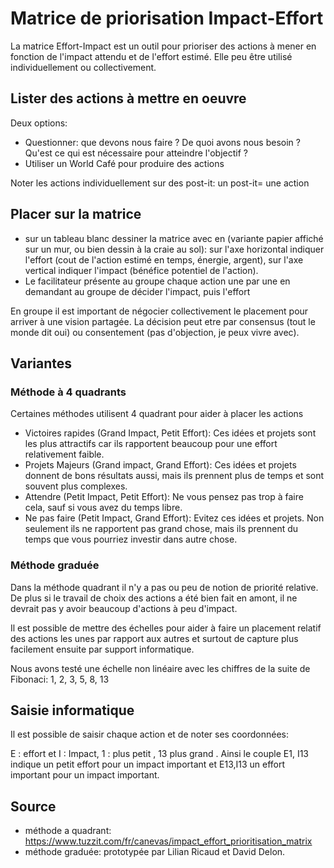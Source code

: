 <!--

---
title: Matrice de priorisation Impact-Effort 
description: La matrice Effort-Impact est un outil pour prioriser des actions à mener en fonction de l'impact attendu et de l'effort estimé. Elle peu être utilisé individuellement ou collectivement.
image_url: 
---

-->

# Matrice de priorisation Impact-Effort

La matrice Effort-Impact est un outil pour prioriser des actions à mener en fonction de l'impact attendu et de l'effort estimé. Elle peu être utilisé individuellement ou collectivement.

## Lister des actions à mettre en oeuvre 
Deux options:
* Questionner: que devons nous faire ? De quoi avons nous besoin ? Qu'est ce qui est nécessaire pour atteindre l'objectif ?
* Utiliser un World Café pour produire des actions

Noter les actions individuellement sur des post-it: un post-it= une action

## Placer sur la matrice 

* sur un tableau blanc dessiner la matrice avec en (variante papier affiché sur un mur, ou bien dessin à la craie au sol): sur l'axe horizontal indiquer l'effort (cout de l'action estimé en temps, énergie, argent), sur l'axe vertical indiquer l'impact (bénéfice potentiel de l'action).
* Le facilitateur présente au groupe chaque action une par une en demandant au groupe de décider l'impact, puis l'effort

En groupe il est important de négocier collectivement le placement pour arriver à une vision partagée. La décision peut etre par consensus (tout le monde dit oui) ou consentement (pas d'objection, je peux vivre avec).

## Variantes

### Méthode à 4 quadrants

Certaines méthodes utilisent 4 quadrant pour aider à placer les actions
* Victoires rapides (Grand Impact, Petit Effort): Ces idées et projets sont les plus attractifs car ils rapportent beaucoup pour une effort relativement faible.
* Projets Majeurs (Grand impact, Grand Effort): Ces idées et projets donnent de bons résultats aussi, mais ils prennent plus de temps et sont souvent plus complexes.
* Attendre (Petit Impact, Petit Effort): Ne vous pensez pas trop à faire cela, sauf si vous avez du temps libre.
* Ne pas faire (Petit Impact, Grand Effort): Evitez ces idées et projets. Non seulement ils ne rapportent pas grand chose, mais ils prennent du temps que vous pourriez investir dans autre chose.

### Méthode graduée

Dans la méthode quadrant il n'y a pas ou peu de notion de priorité relative. De plus si le travail de choix des actions a été bien fait en amont, il ne devrait pas y avoir beaucoup d'actions à peu d'impact.

Il est possible de mettre des échelles pour aider à faire un placement relatif des actions les unes par rapport aux autres et surtout de capture plus facilement ensuite par support informatique.

Nous avons testé une échelle non linéaire avec les chiffres de la suite de Fibonaci: 1, 2, 3, 5, 8, 13



## Saisie informatique
Il est possible de saisir chaque action et de noter ses coordonnées:

E : effort et I : Impact, 1  : plus petit , 13 plus grand . Ainsi le couple E1, I13 indique un petit effort pour un impact important et E13,I13 un effort important pour un impact important.


## Source
* méthode a quadrant: https://www.tuzzit.com/fr/canevas/impact_effort_prioritisation_matrix
* méthode graduée: prototypée par Lilian Ricaud et David Delon.
